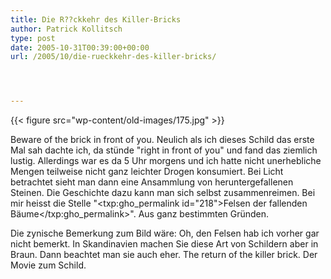 ```yaml
---
title: Die R??ckkehr des Killer-Bricks
author: Patrick Kollitsch
type: post
date: 2005-10-31T00:39:00+00:00
url: /2005/10/die-rueckkehr-des-killer-bricks/




---
```

{{< figure src="wp-content/old-images/175.jpg" >}}

Beware of the brick in front of you. Neulich als ich dieses Schild das erste Mal sah dachte ich, da stünde "right in front of you" und fand das ziemlich lustig. Allerdings war es da 5 Uhr morgens und ich hatte nicht unerhebliche Mengen teilweise nicht ganz leichter Drogen konsumiert. Bei Licht betrachtet sieht man dann eine Ansammlung von heruntergefallenen Steinen. Die Geschichte dazu kann man sich selbst zusammenreimen. Bei mir heisst die Stelle "<txp:gho_permalink id="218">Felsen der fallenden Bäume</txp:gho_permalink>". Aus ganz bestimmten Gründen.

Die zynische Bemerkung zum Bild wäre: Oh, den Felsen hab ich vorher gar nicht bemerkt. In Skandinavien machen Sie diese Art von Schildern aber in Braun. Dann beachtet man sie auch eher. The return of the killer brick. Der Movie zum Schild.
